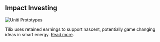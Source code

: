 ## Impact Investing
![Uniti Prototypes][1]

Tilix uses retained earnings to support nascent, potentially game changing ideas in smart energy. [Read more][more].

[1]: http://www.tilix.uk.s3.amazonaws.com/img/uniti-prototypes.jpg
[more]: /impact
